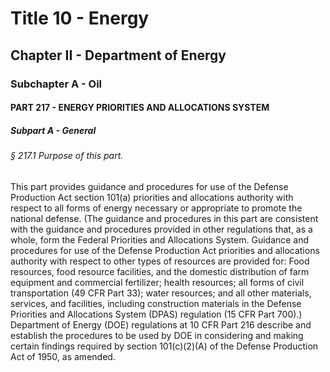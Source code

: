 
# Title 10 - Energy
## Chapter II - Department of Energy
### Subchapter A - Oil
#### PART 217 - ENERGY PRIORITIES AND ALLOCATIONS SYSTEM
##### Subpart A - General
###### § 217.1 Purpose of this part.

This part provides guidance and procedures for use of the Defense Production Act section 101(a) priorities and allocations authority with respect to all forms of energy necessary or appropriate to promote the national defense. (The guidance and procedures in this part are consistent with the guidance and procedures provided in other regulations that, as a whole, form the Federal Priorities and Allocations System. Guidance and procedures for use of the Defense Production Act priorities and allocations authority with respect to other types of resources are provided for: Food resources, food resource facilities, and the domestic distribution of farm equipment and commercial fertilizer; health resources; all forms of civil transportation (49 CFR Part 33); water resources; and all other materials, services, and facilities, including construction materials in the Defense Priorities and Allocations System (DPAS) regulation (15 CFR Part 700).) Department of Energy (DOE) regulations at 10 CFR Part 216 describe and establish the procedures to be used by DOE in considering and making certain findings required by section 101(c)(2)(A) of the Defense Production Act of 1950, as amended.
